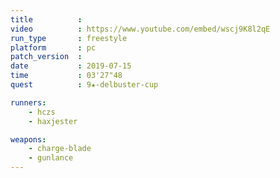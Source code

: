 ```yaml
---
title          :
video          : https://www.youtube.com/embed/wscj9K8l2qE
run_type       : freestyle
platform       : pc
patch_version  :
date           : 2019-07-15
time           : 03'27"48
quest          : 9★-delbuster-cup

runners:
    - hczs
    - haxjester

weapons:
    - charge-blade
    - gunlance
---
```

